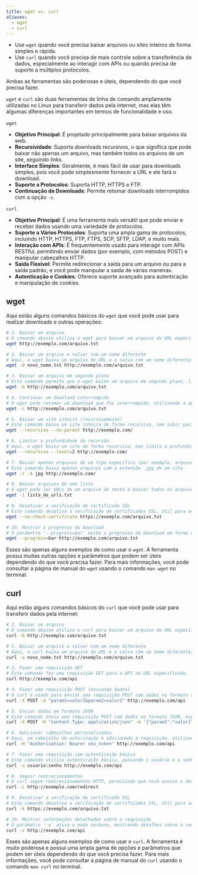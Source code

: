 ```yaml
---
title: wget vs. curl
aliases:
  - wget
  - curl
---
```

* Use `wget`​ quando você precisa baixar arquivos ou sites inteiros de forma simples e rápida.
* Use `curl`​ quando você precisa de mais controle sobre a transferência de dados, especialmente ao interagir com APIs ou quando precisa de suporte a múltiplos protocolos.

Ambas as ferramentas são poderosas e úteis, dependendo do que você precisa fazer.

​`wget`​ e `curl`​ são duas ferramentas de linha de comando amplamente utilizadas no Linux para transferir dados pela internet, mas elas têm algumas diferenças importantes em termos de funcionalidade e uso.

​`wget`​

* **Objetivo Principal**: É projetado principalmente para baixar arquivos da web.
* **Recursividade**: Suporta downloads recursivos, o que significa que pode baixar não apenas um arquivo, mas também todos os arquivos de um site, seguindo links.
* **Interface Simples**: Geralmente, é mais fácil de usar para downloads simples, pois você pode simplesmente fornecer a URL e ele fará o download.
* **Suporte a Protocolos**: Suporta HTTP, HTTPS e FTP.
* **Continuação de Downloads**: Permite retomar downloads interrompidos com a opção `-c`​.

​`curl`​

* **Objetivo Principal**: É uma ferramenta mais versátil que pode enviar e receber dados usando uma variedade de protocolos.
* **Suporte a Vários Protocolos**: Suporta uma ampla gama de protocolos, incluindo HTTP, HTTPS, FTP, FTPS, SCP, SFTP, LDAP, e muito mais.
* **Interação com APIs**: É frequentemente usado para interagir com APIs RESTful, permitindo enviar dados (por exemplo, com métodos POST) e manipular cabeçalhos HTTP.
* **Saída Flexível**: Permite redirecionar a saída para um arquivo ou para a saída padrão, e você pode manipular a saída de várias maneiras.
* **Autenticação e Cookies**: Oferece suporte avançado para autenticação e manipulação de cookies.

## wget

Aqui estão alguns comandos básicos do `wget`​ que você pode usar para realizar downloads e outras operações:

```bash
# 1. Baixar um arquivo
# O comando abaixo utiliza o wget para baixar um arquivo do URL especificado e salvá-lo com o mesmo nome.
wget http://exemplo.com/arquivo.txt

# 2. Baixar um arquivo e salvar com um nome diferente
# Aqui, o wget baixa um arquivo do URL e o salva com um nome diferente, 'novo_nome.txt'.
wget -O novo_nome.txt http://exemplo.com/arquivo.txt

# 3. Baixar um arquivo em segundo plano
# Este comando permite que o wget baixe um arquivo em segundo plano, liberando o terminal para outras operações.
wget -b http://exemplo.com/arquivo.txt

# 4. Continuar um download interrompido
# O wget pode retomar um download que foi interrompido, utilizando a opção '-c'.
wget -c http://exemplo.com/arquivo.txt

# 5. Baixar um site inteiro (recursivamente)
# Este comando baixa um site inteiro de forma recursiva, sem subir para diretórios pai.
wget --recursive --no-parent http://exemplo.com/

# 6. Limitar a profundidade da recursão
# Aqui, o wget baixa um site de forma recursiva, mas limita a profundidade da recursão a 2 níveis.
wget --recursive --level=2 http://exemplo.com/

# 7. Baixar apenas arquivos de um tipo específico (por exemplo, arquivos .jpg)
# Este comando baixa apenas arquivos com a extensão .jpg de um site.
wget -r -A jpg http://exemplo.com/

# 8. Baixar arquivos de uma lista
# O wget pode ler URLs de um arquivo de texto e baixar todos os arquivos listados.
wget -i lista_de_urls.txt

# 9. Desativar a verificação de certificado SSL
# Este comando desativa a verificação de certificados SSL, útil para acessar sites com certificados inválidos.
wget --no-check-certificate https://exemplo.com/arquivo.txt

# 10. Mostrar o progresso do download
# O parâmetro '--progress=bar' exibe o progresso do download em forma de barra.
wget --progress=bar http://exemplo.com/arquivo.txt
```

Esses são apenas alguns exemplos de como usar o `wget`​. A ferramenta possui muitas outras opções e parâmetros que podem ser úteis dependendo do que você precisa fazer. Para mais informações, você pode consultar a página de manual do `wget`​ usando o comando `man wget`​ no terminal.

## curl

Aqui estão alguns comandos básicos do `curl`​ que você pode usar para transferir dados pela internet:

```bash
# 1. Baixar um arquivo
# O comando abaixo utiliza o curl para baixar um arquivo do URL especificado e salvá-lo com o mesmo nome.
curl -O http://exemplo.com/arquivo.txt

# 2. Baixar um arquivo e salvar com um nome diferente
# Aqui, o curl baixa um arquivo do URL e o salva com um nome diferente, 'novo_nome.txt'.
curl -o novo_nome.txt http://exemplo.com/arquivo.txt

# 3. Fazer uma requisição GET
# Este comando faz uma requisição GET para a API no URL especificado.
curl http://exemplo.com/api

# 4. Fazer uma requisição POST (enviando dados)
# O curl é usado para enviar uma requisição POST com dados no formato de chave-valor.
curl -X POST -d "param1=valor1&param2=valor2" http://exemplo.com/api

# 5. Enviar dados em formato JSON
# Este comando envia uma requisição POST com dados no formato JSON, especificando o cabeçalho 'Content-Type'.
curl -X POST -H "Content-Type: application/json" -d '{"param1":"valor1", "param2":"valor2"}' http://exemplo.com/api

# 6. Adicionar cabeçalhos personalizados
# Aqui, um cabeçalho de autorização é adicionado à requisição, utilizando um token Bearer.
curl -H "Authorization: Bearer seu_token" http://exemplo.com/api

# 7. Fazer uma requisição com autenticação básica
# Este comando utiliza autenticação básica, passando o usuário e a senha diretamente na requisição.
curl -u usuario:senha http://exemplo.com/api

# 8. Seguir redirecionamentos
# O curl segue redirecionamentos HTTP, permitindo que você acesse o destino final da URL.
curl -L http://exemplo.com/redirect

# 9. Desativar a verificação de certificado SSL
# Este comando desativa a verificação de certificados SSL, útil para acessar sites com certificados inválidos.
curl -k https://exemplo.com/arquivo.txt

# 10. Mostrar informações detalhadas sobre a requisição
# O parâmetro '-v' ativa o modo verbose, mostrando detalhes sobre a requisição e a resposta.
curl -v http://exemplo.com/api
```

Esses são apenas alguns exemplos de como usar o `curl`​. A ferramenta é muito poderosa e possui uma ampla gama de opções e parâmetros que podem ser úteis dependendo do que você precisa fazer. Para mais informações, você pode consultar a página de manual do `curl`​ usando o comando `man curl`​ no terminal.